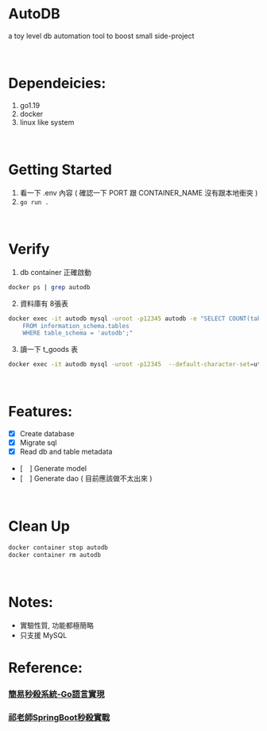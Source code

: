 # AutoDB
a toy level db automation tool to boost small side-project

</br>

# Dependeicies:
1. go1.19
2. docker
2. linux like system

</br>

# Getting Started
1. 看一下 .env 內容 ( 確認一下 PORT 跟 CONTAINER_NAME 沒有跟本地衝突 )
2. `go run .`

</br>

# Verify
1. db container 正確啟動
```bash
docker ps | grep autodb
```
2. 資料庫有 8張表
```bash
docker exec -it autodb mysql -uroot -p12345 autodb -e "SELECT COUNT(table_name)
	FROM information_schema.tables
	WHERE table_schema = 'autodb';"
```
3. 讀一下 t_goods 表
```bash
docker exec -it autodb mysql -uroot -p12345  --default-character-set=utf8 autodb -e "SELECT * FROM t_goods;"
```

</br>

# Features:
- [x] Create database
- [x] Migrate sql
- [x] Read db and table metadata
- [　] Generate model
- [　] Generate dao ( 目前應該做不太出來 )

</br>

# Clean Up
```bash
docker container stop autodb
docker container rm autodb
```

</br>

# Notes:
- 實驗性質, 功能都極簡略
- 只支援 MySQL


# Reference:
### [簡易秒殺系統-Go語言實現](https://github.com/Nobodiesljh/seckill-golang)

### [祁老師SpringBoot秒殺實戰](https://www.bilibili.com/video/BV1i84y1i7zF?p=2&spm_id_from=pageDriver&vd_source=5e33dcdca19327cd3f2787b83dddbd6c)
